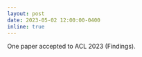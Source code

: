 ```yaml
---
layout: post
date: 2023-05-02 12:00:00-0400
inline: true
---
```


One paper accepted to ACL 2023 (Findings).